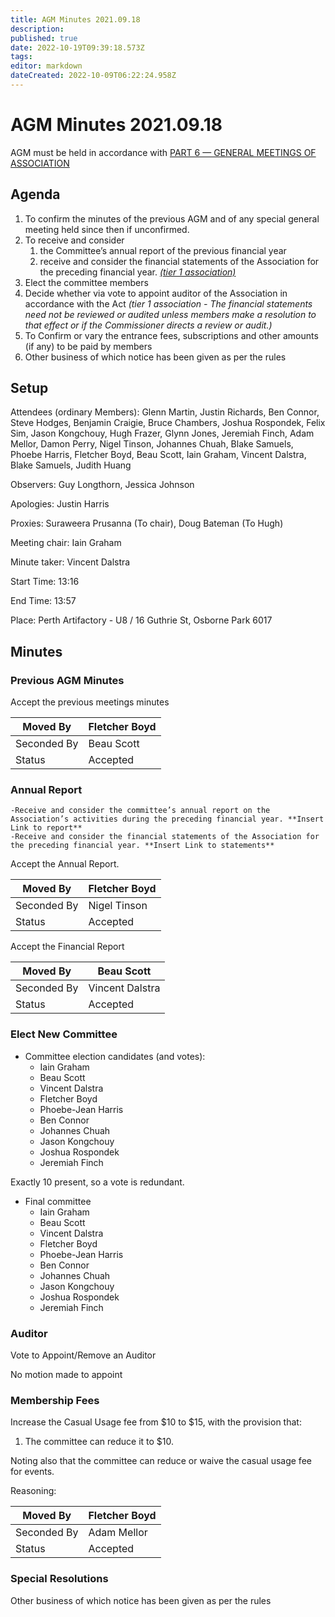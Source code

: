 ```yaml
---
title: AGM Minutes 2021.09.18
description: 
published: true
date: 2022-10-19T09:39:18.573Z
tags: 
editor: markdown
dateCreated: 2022-10-09T06:22:24.958Z
---
```


# AGM Minutes 2021.09.18

AGM must be held in accordance with [PART 6 — GENERAL MEETINGS OF ASSOCIATION](https://wiki.artifactory.org.au/doku.php?id=constitution#annual_general_meeting)

## Agenda

1.  To confirm the minutes of the previous AGM and of any special general meeting held since then if unconfirmed.
2.  To receive and consider
    1.  the Committee’s annual report of the previous financial year
    2.  receive and consider the financial statements of the Association for the preceding financial year. *[(tier 1 association)](https://www.commerce.wa.gov.au/publications/financial-reporting-under-new-associations-law)*
3.  Elect the committee members
4.  Decide whether via vote to appoint auditor of the Association in accordance with the Act *(tier 1 association - The financial statements need not be reviewed or audited unless members make a resolution to that effect or if the Commissioner directs a review or audit.)*
5.  To Confirm or vary the entrance fees, subscriptions and other amounts (if any) to be paid by members
6.  Other business of which notice has been given as per the rules

## Setup

Attendees (ordinary Members): Glenn Martin, Justin Richards, Ben Connor, Steve Hodges, Benjamin Craigie, Bruce Chambers, Joshua Rospondek, Felix Sim, Jason Kongchouy, Hugh Frazer, Glynn Jones, Jeremiah Finch, Adam Mellor, Damon Perry, Nigel Tinson, Johannes Chuah, Blake Samuels, Phoebe Harris, Fletcher Boyd, Beau Scott, Iain Graham, Vincent Dalstra, Blake Samuels, Judith Huang

Observers: Guy Longthorn, Jessica Johnson

Apologies: Justin Harris

Proxies: Suraweera Prusanna (To chair), Doug Bateman (To Hugh)

Meeting chair: Iain Graham

Minute taker: Vincent Dalstra

Start Time: 13:16

End Time: 13:57

Place: Perth Artifactory - U8 / 16 Guthrie St, Osborne Park 6017

## Minutes

### Previous AGM Minutes

Accept the previous meetings minutes

| Moved By    | Fletcher Boyd |
|-------------|---------------|
| Seconded By | Beau Scott    |
| Status      | Accepted      |

### Annual Report

    -Receive and consider the committee’s annual report on the Association’s activities during the preceding financial year. **Insert Link to report**
    -Receive and consider the financial statements of the Association for the preceding financial year. **Insert Link to statements**

Accept the Annual Report.

| Moved By    | Fletcher Boyd |
|-------------|---------------|
| Seconded By | Nigel Tinson  |
| Status      | Accepted      |

Accept the Financial Report

| Moved By    | Beau Scott      |
|-------------|-----------------|
| Seconded By | Vincent Dalstra |
| Status      | Accepted        |

### Elect New Committee

-   Committee election candidates (and votes):
    -   Iain Graham
    -   Beau Scott
    -   Vincent Dalstra
    -   Fletcher Boyd
    -   Phoebe-Jean Harris
    -   Ben Connor
    -   Johannes Chuah
    -   Jason Kongchouy
    -   Joshua Rospondek
    -   Jeremiah Finch

Exactly 10 present, so a vote is redundant.

-   Final committee
    -   Iain Graham
    -   Beau Scott
    -   Vincent Dalstra
    -   Fletcher Boyd
    -   Phoebe-Jean Harris
    -   Ben Connor
    -   Johannes Chuah
    -   Jason Kongchouy
    -   Joshua Rospondek
    -   Jeremiah Finch

### Auditor

Vote to Appoint/Remove an Auditor

No motion made to appoint

### Membership Fees

Increase the Casual Usage fee from \$10 to \$15, with the provision that:

1.  The committee can reduce it to \$10.

Noting also that the committee can reduce or waive the casual usage fee for events.

Reasoning:

| Moved By    | Fletcher Boyd |
|-------------|---------------|
| Seconded By | Adam Mellor   |
| Status      | Accepted      |

### Special Resolutions

Other business of which notice has been given as per the rules
